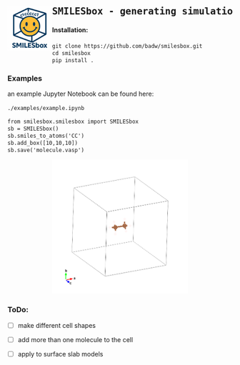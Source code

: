 <div id="toc">

<img src="./static/smilesbox.png" width="100" align="left" alt="Generated by ChatGPT"> 

  <ul style="list-style: none">
    <summary>
      <h2> <pre>SMILESbox - generating simulation cells from SMILES</pre></h2>
    </summary>
  </ul>
</div>

#### Installation:

```
git clone https://github.com/badw/smilesbox.git 
cd smilesbox 
pip install . 
```

### Examples

an example Jupyter Notebook can be found here: 


`./examples/example.ipynb`


```
from smilesbox.smilesbox import SMILESbox
sb = SMILESbox()
sb.smiles_to_atoms('CC')
sb.add_box([10,10,10])
sb.save('molecule.vasp')
```


<p align="center">
<img src="./static/POSCAR.png" height="300">
</p>


### ToDo: 

- [ ] make different cell shapes 
- [ ] add more than one molecule to the cell 
- [ ] apply to surface slab models 

